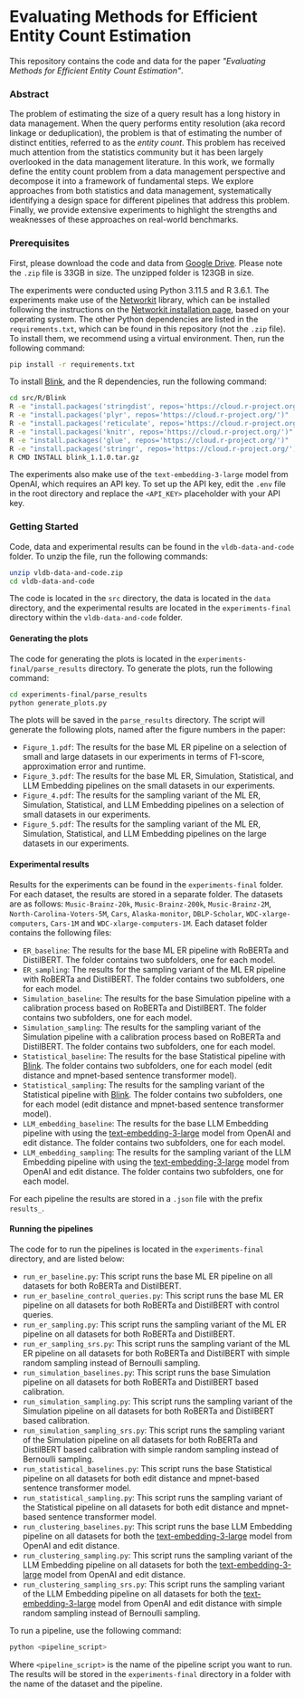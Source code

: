 # Evaluating Methods for Efficient Entity Count Estimation

This repository contains the code and data for the paper *"Evaluating Methods for Efficient Entity Count Estimation"*. 

### Abstract
The problem of estimating the size of a query result has a long history in data management. When the query performs entity resolution (aka record linkage or deduplication), the problem is that of estimating the number of distinct entities, referred to as the *entity count*. This problem has received much attention from the statistics community but it has been largely overlooked in the data management literature. In this work, we formally define the entity count problem from a data management perspective and decompose it into a framework of fundamental steps. We explore approaches from both statistics and data management, systematically identifying a design space for different pipelines that address this problem. Finally, we provide extensive experiments to highlight the strengths and weaknesses of these approaches on real-world benchmarks.


### Prerequisites
First, please download the code and data from [Google Drive](https://drive.google.com/file/d/13dyPfci1IK07lrWuPB9Ti27P8zWvsdJA/view?usp=share_link). Please note the `.zip` file is 33GB in size. The unzipped folder is 123GB in size. 

The experiments were conducted using Python 3.11.5 and R 3.6.1. The experiments make use of the [Networkit](https://networkit.github.io/) library, which can be installed following the instructions on the [Networkit installation page](https://networkit.github.io/get_started.html), based on your operating system. The other Python dependencies are listed in the `requirements.txt`, which can be found in this repository (not the `.zip` file). To install them, we recommend using a virtual environment. Then, run the following command:

```bash 
pip install -r requirements.txt
```

To install [Blink](https://projecteuclid.org/journals/bayesian-analysis/volume-10/issue-4/Entity-Resolution-with-Empirically-Motivated-Priors/10.1214/15-BA965SI.full), and the R dependencies, run the following command:

```bash
cd src/R/Blink
R -e "install.packages('stringdist', repos='https://cloud.r-project.org/')"
R -e "install.packages('plyr', repos='https://cloud.r-project.org/')"
R -e "install.packages('reticulate', repos='https://cloud.r-project.org/')"
R -e "install.packages('knitr', repos='https://cloud.r-project.org/')"
R -e "install.packages('glue', repos='https://cloud.r-project.org/')"
R -e "install.packages('stringr', repos='https://cloud.r-project.org/')"
R CMD INSTALL blink_1.1.0.tar.gz
```

The experiments also make use of the `text-embedding-3-large` model from OpenAI, which requires an API key. To set up the API key, edit the `.env` file in the root directory and replace the `<API_KEY>` placeholder with your API key.


### Getting Started
Code, data and experimental results can be found in the `vldb-data-and-code` folder. To unzip the file, run the following commands:

```bash
unzip vldb-data-and-code.zip
cd vldb-data-and-code
```

The code is located in the `src` directory, the data is located in the `data` directory, and the experimental results are located in the `experiments-final` directory within the `vldb-data-and-code` folder.

#### Generating the plots
The code for generating the plots is located in the `experiments-final/parse_results` directory. To generate the plots, run the following command:

```bash
cd experiments-final/parse_results
python generate_plots.py
```

The plots will be saved in the `parse_results` directory. The script will generate the following plots, named after the figure numbers in the paper:
- `Figure_1.pdf`: The results for the base ML ER pipeline on a selection of small and large datasets in our experiments in terms of F1-score, approximation error and runtime.
- `Figure_3.pdf`: The results for the base ML ER, Simulation, Statistical, and LLM Embedding pipelines on the small datasets in our experiments.
- `Figure_4.pdf`: The results for the sampling variant of the ML ER, Simulation, Statistical, and LLM Embedding pipelines on a selection of small datasets in our experiments.
- `Figure_5.pdf`: The results for the sampling variant of the ML ER, Simulation, Statistical, and LLM Embedding pipelines on the large datasets in our experiments.


#### Experimental results
Results for the experiments can be found in the `experiments-final` folder. For each dataset, the results are stored in a separate folder. The datasets are as follows: `Music-Brainz-20k`, `Music-Brainz-200k`, `Music-Brainz-2M`, `North-Carolina-Voters-5M`, `Cars`, `Alaska-monitor`, `DBLP-Scholar`, `WDC-xlarge-computers`, `Cars-1M` and `WDC-xlarge-computers-1M`. Each dataset folder contains the following files:
- `ER_baseline`: The results for the base ML ER pipeline with RoBERTa and DistilBERT. The folder contains two subfolders, one for each model.
- `ER_sampling`: The results for the sampling variant of the ML ER pipeline with RoBERTa and DistilBERT. The folder contains two subfolders, one for each model.
- `Simulation_baseline`: The results for the base Simulation pipeline with a calibration process based on RoBERTa and DistilBERT. The folder contains two subfolders, one for each model.
- `Simulation_sampling`: The results for the sampling variant of the Simulation pipeline with a calibration process based on RoBERTa and DistilBERT. The folder contains two subfolders, one for each model.
- `Statistical_baseline`: The results for the base Statistical pipeline with [Blink](https://projecteuclid.org/journals/bayesian-analysis/volume-10/issue-4/Entity-Resolution-with-Empirically-Motivated-Priors/10.1214/15-BA965SI.full). The folder contains two subfolders, one for each model (edit distance and mpnet-based sentence transformer model).
- `Statistical_sampling`: The results for the sampling variant of the Statistical pipeline with [Blink](https://projecteuclid.org/journals/bayesian-analysis/volume-10/issue-4/Entity-Resolution-with-Empirically-Motivated-Priors/10.1214/15-BA965SI.full). The folder contains two subfolders, one for each model (edit distance and mpnet-based sentence transformer model).
- `LLM_embedding_baseline`: The results for the base LLM Embedding pipeline with using the [text-embedding-3-large](https://platform.openai.com/docs/guides/embeddings) model from OpenAI and edit distance. The folder contains two subfolders, one for each model.
- `LLM_embedding_sampling`: The results for the sampling variant of the LLM Embedding pipeline with using the [text-embedding-3-large](https://platform.openai.com/docs/guides/embeddings) model from OpenAI and edit distance. The folder contains two subfolders, one for each model.

For each pipeline the results are stored in a `.json` file with the prefix `results_`.




#### Running the pipelines
The code for to run the pipelines is located in the `experiments-final` directory, and are listed below:
- `run_er_baseline.py`: This script runs the base ML ER pipeline on all datasets for both RoBERTa and DistilBERT.
- `run_er_baseline_control_queries.py`: This script runs the base ML ER pipeline on all datasets for both RoBERTa and DistilBERT with control queries.
- `run_er_sampling.py`: This script runs the sampling variant of the ML ER pipeline on all datasets for both RoBERTa and DistilBERT.
- `run_er_sampling_srs.py`: This script runs the sampling variant of the ML ER pipeline on all datasets for both RoBERTa and DistilBERT with simple random sampling instead of Bernoulli sampling.
- `run_simulation_baselines.py`: This script runs the base Simulation pipeline on all datasets for both RoBERTa and DistilBERT based calibration.
- `run_simulation_sampling.py`: This script runs the sampling variant of the Simulation pipeline on all datasets for both RoBERTa and DistilBERT based calibration.
- `run_simulation_sampling_srs.py`: This script runs the sampling variant of the Simulation pipeline on all datasets for both RoBERTa and DistilBERT based calibration with simple random sampling instead of Bernoulli sampling.
- `run_statistical_baselines.py`: This script runs the base Statistical pipeline on all datasets for both edit distance and mpnet-based sentence transformer model.
- `run_statistical_sampling.py`: This script runs the sampling variant of the Statistical pipeline on all datasets for both edit distance and mpnet-based sentence transformer model.
- `run_clustering_baselines.py`: This script runs the base LLM Embedding pipeline on all datasets for both the [text-embedding-3-large](https://platform.openai.com/docs/guides/embeddings) model from OpenAI and edit distance.
- `run_clustering_sampling.py`: This script runs the sampling variant of the LLM Embedding pipeline on all datasets for both the [text-embedding-3-large](https://platform.openai.com/docs/guides/embeddings) model from OpenAI and edit distance.
- `run_clustering_sampling_srs.py`: This script runs the sampling variant of the LLM Embedding pipeline on all datasets for both the [text-embedding-3-large](https://platform.openai.com/docs/guides/embeddings) model from OpenAI and edit distance with simple random sampling instead of Bernoulli sampling.


To run a pipeline, use the following command:

````bash 
python <pipeline_script> 
````

Where `<pipeline_script>` is the name of the pipeline script you want to run. The results will be stored in the `experiments-final` directory in a folder with the name of the dataset and the pipeline.
